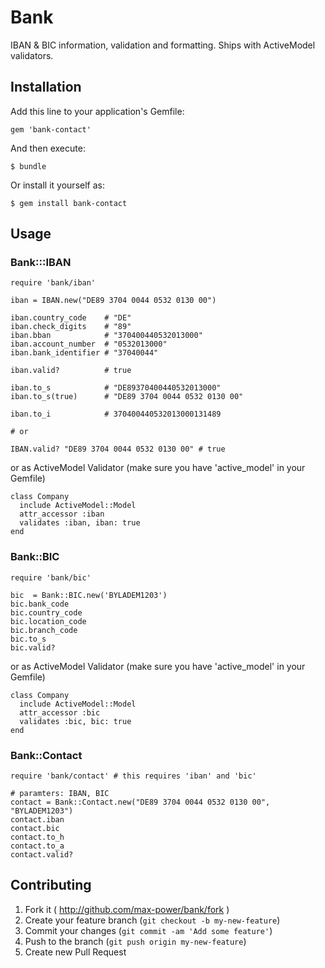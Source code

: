 # Bank

IBAN & BIC information, validation and formatting. Ships with ActiveModel validators.

## Installation

Add this line to your application's Gemfile:

    gem 'bank-contact'

And then execute:

    $ bundle

Or install it yourself as:

    $ gem install bank-contact

## Usage

### Bank:::IBAN

    require 'bank/iban'

    iban = IBAN.new("DE89 3704 0044 0532 0130 00")

    iban.country_code    # "DE"
    iban.check_digits    # "89"
    iban.bban            # "370400440532013000"
    iban.account_number  # "0532013000"
    iban.bank_identifier # "37040044"

    iban.valid?          # true

    iban.to_s            # "DE89370400440532013000"
    iban.to_s(true)      # "DE89 3704 0044 0532 0130 00"

    iban.to_i            # 370400440532013000131489
    
    # or 
    
    IBAN.valid? "DE89 3704 0044 0532 0130 00" # true

or as ActiveModel Validator (make sure you have 'active_model' in your Gemfile)

    class Company
      include ActiveModel::Model
      attr_accessor :iban
      validates :iban, iban: true
    end
    
### Bank::BIC 
    
    require 'bank/bic'
    
    bic  = Bank::BIC.new('BYLADEM1203')
    bic.bank_code
    bic.country_code
    bic.location_code
    bic.branch_code    
    bic.to_s
    bic.valid?
    
or as ActiveModel Validator (make sure you have 'active_model' in your Gemfile)

    class Company
      include ActiveModel::Model
      attr_accessor :bic
      validates :bic, bic: true
    end
    
### Bank::Contact
     
    require 'bank/contact' # this requires 'iban' and 'bic'
    
    # paramters: IBAN, BIC
    contact = Bank::Contact.new("DE89 3704 0044 0532 0130 00", "BYLADEM1203")
    contact.iban
    contact.bic
    contact.to_h
    contact.to_a
    contact.valid?
    

## Contributing

1. Fork it ( http://github.com/max-power/bank/fork )
2. Create your feature branch (`git checkout -b my-new-feature`)
3. Commit your changes (`git commit -am 'Add some feature'`)
4. Push to the branch (`git push origin my-new-feature`)
5. Create new Pull Request
